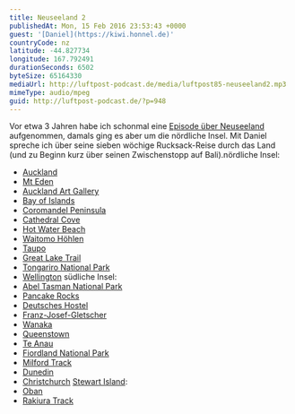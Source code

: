 ```yaml
---
title: Neuseeland 2
publishedAt: Mon, 15 Feb 2016 23:53:43 +0000
guest: '[Daniel](https://kiwi.honnel.de)'
countryCode: nz
latitude: -44.827734
longitude: 167.792491
durationSeconds: 6502
byteSize: 65164330
mediaUrl: http://luftpost-podcast.de/media/luftpost85-neuseeland2.mp3
mimeType: audio/mpeg
guid: http://luftpost-podcast.de/?p=948
---
```


Vor etwa 3 Jahren habe ich schonmal eine [Episode über Neuseeland](http://luftpost-podcast.de/neuseeland/) aufgenommen, damals ging es aber um die nördliche Insel. Mit Daniel spreche ich über seine sieben wöchige Rucksack-Reise durch das Land (und zu Beginn kurz über seinen Zwischenstopp auf Bali).nördliche Insel:
* [Auckland](https://de.wikipedia.org/wiki/Auckland)
* [Mt Eden](https://de.wikipedia.org/wiki/Mount%5FEden%5F%28Vulkan%29)
* [Auckland Art Gallery](https://de.wikipedia.org/wiki/Auckland%5FArt%5FGallery)
* [Bay of Islands](https://de.wikipedia.org/wiki/Bay%5Fof%5FIslands)
* [Coromandel Peninsula](https://de.wikipedia.org/wiki/Coromandel%5FPeninsula)
* [Cathedral Cove](https://de.wikipedia.org/wiki/Cathedral%5FCove%5F%28Coromandel%29)
* [Hot Water Beach](https://de.wikipedia.org/wiki/Hot%5FWater%5FBeach)
* [Waitomo Höhlen](https://de.wikipedia.org/wiki/Waitomo%5FCaves)
* [Taupo](https://de.wikipedia.org/wiki/Taupo%5F%28Stadt%29)
* [Great Lake Trail](http://www.mtb-news.de/news/2015/07/01/fotostory-zuengelnde-krieger-und-nackte-biker-radeln-auf-dem-great-lake-trail/)
* [Tongariro National Park](https://de.wikipedia.org/wiki/Tongariro-Nationalpark)
* [Wellington](https://de.wikipedia.org/wiki/Wellington)
südliche Insel:
* [Abel Tasman National Park](https://de.wikipedia.org/wiki/Abel-Tasman-Nationalpark)
* [Pancake Rocks](https://de.wikipedia.org/wiki/Pancake%5FRocks)
* [Deutsches Hostel](http://www.punakaikibeachhostel.co.nz/)
* [Franz-Josef-Gletscher](https://de.wikipedia.org/wiki/Franz-Josef-Gletscher)
* [Wanaka](https://de.wikipedia.org/wiki/Wanaka)
* [Queenstown](https://de.wikipedia.org/wiki/Queenstown%5F%28Neuseeland%29)
* [Te Anau](https://de.wikipedia.org/wiki/Te%5FAnau%5F%28Neuseeland%29)
* [Fiordland National Park](http://www.fiordland.org.nz/about-fiordland/fiordland-national-park/)
* [Milford Track](https://de.wikipedia.org/wiki/Milford%5FTrack)
* [Dunedin](https://de.wikipedia.org/wiki/Dunedin)
* [Christchurch](https://de.wikipedia.org/wiki/Christchurch)
[Stewart Island](https://de.wikipedia.org/wiki/Stewart%5FIsland):
* [Oban](https://de.wikipedia.org/wiki/Oban%5F%28Neuseeland%29)
* [Rakiura Track](https://de.wikipedia.org/wiki/Rakiura%5FTrack)
